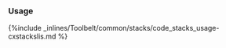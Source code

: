 <!-- usedin: [ _legacy_docker/Toolbelt] - post: -->


### Usage

{%include _inlines/Toolbelt/common/stacks/code_stacks_usage-cxstackslis.md %}
